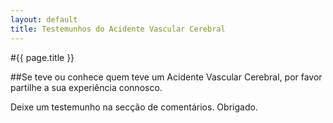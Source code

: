 ```yaml
---
layout: default
title: Testemunhos do Acidente Vascular Cerebral
---
```


#{{ page.title }}

##Se teve ou conhece quem teve um Acidente Vascular Cerebral, por favor partilhe a sua experiência connosco.

Deixe um testemunho na secção de comentários. Obrigado.
